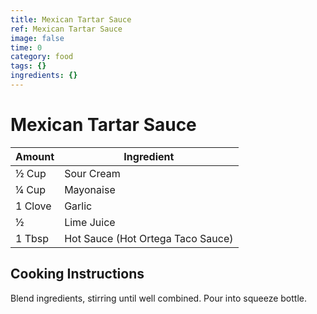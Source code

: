 ```yaml
---
title: Mexican Tartar Sauce
ref: Mexican Tartar Sauce
image: false
time: 0
category: food
tags: {}
ingredients: {}
---
```

# Mexican Tartar Sauce  
  
|Amount|Ingredient|  
|----|----|  
½ Cup | Sour Cream  
¼ Cup | Mayonaise  
1 Clove | Garlic  
½ | Lime Juice  
1 Tbsp | Hot Sauce (Hot Ortega Taco Sauce)  
  
## Cooking Instructions  
Blend ingredients, stirring until well combined. Pour into squeeze bottle.  
  
  
  